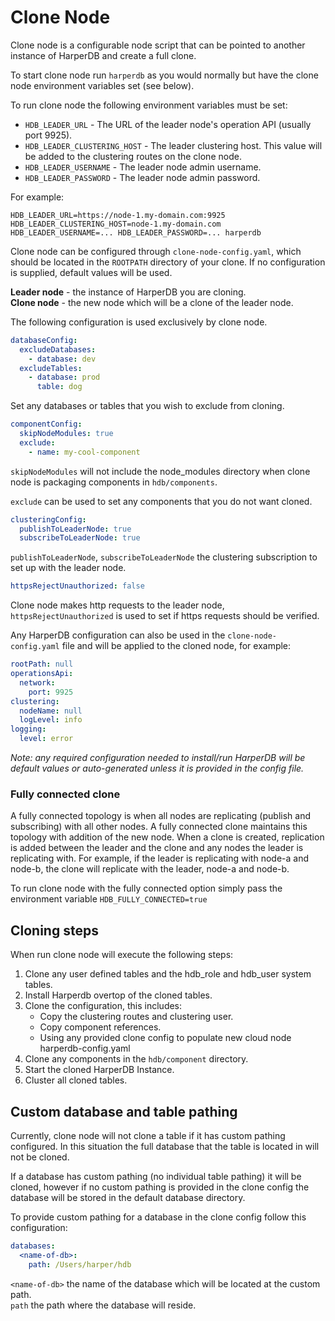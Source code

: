 # Clone Node

Clone node is a configurable node script that can be pointed to another instance of HarperDB and create a full clone.

To start clone node run `harperdb` as you would normally but have the clone node environment variables set (see below).

To run clone node the following environment variables must be set:

* `HDB_LEADER_URL` - The URL of the leader node's operation API (usually port 9925).
* `HDB_LEADER_CLUSTERING_HOST` - The leader clustering host. This value will be added to the clustering routes on the clone node.
* `HDB_LEADER_USERNAME` - The leader node admin username.
* `HDB_LEADER_PASSWORD` - The leader node admin password.

For example:
```
HDB_LEADER_URL=https://node-1.my-domain.com:9925 HDB_LEADER_CLUSTERING_HOST=node-1.my-domain.com HDB_LEADER_USERNAME=... HDB_LEADER_PASSWORD=... harperdb
```

Clone node can be configured through `clone-node-config.yaml`, which should be located in the `ROOTPATH` directory of your clone. If no configuration is supplied, default values will be used.

**Leader node** - the instance of HarperDB you are cloning.\
**Clone node** - the new node which will be a clone of the leader node.

The following configuration is used exclusively by clone node.

```yaml
databaseConfig:
  excludeDatabases:
    - database: dev
  excludeTables:
    - database: prod
      table: dog
```

Set any databases or tables that you wish to exclude from cloning.

```yaml
componentConfig:
  skipNodeModules: true
  exclude:
    - name: my-cool-component
```

`skipNodeModules` will not include the node\_modules directory when clone node is packaging components in `hdb/components`.

`exclude` can be used to set any components that you do not want cloned.

```yaml
clusteringConfig:
  publishToLeaderNode: true
  subscribeToLeaderNode: true
```

`publishToLeaderNode`, `subscribeToLeaderNode` the clustering subscription to set up with the leader node.

```yaml
httpsRejectUnauthorized: false
```

Clone node makes http requests to the leader node, `httpsRejectUnauthorized` is used to set if https requests should be verified.

Any HarperDB configuration can also be used in the `clone-node-config.yaml` file and will be applied to the cloned node, for example:

```yaml
rootPath: null
operationsApi:
  network:
    port: 9925
clustering:
  nodeName: null
  logLevel: info
logging:
  level: error
```

_Note: any required configuration needed to install/run HarperDB will be default values or auto-generated unless it is provided in the config file._

### Fully connected clone

A fully connected topology is when all nodes are replicating (publish and subscribing) with all other nodes. A fully connected clone maintains this topology with addition of the new node. When a clone is created, replication is added between the leader and the clone and any nodes the leader is replicating with. For example, if the leader is replicating with node-a and node-b, the clone will replicate with the leader, node-a and node-b.

To run clone node with the fully connected option simply pass the environment variable `HDB_FULLY_CONNECTED=true`

## Cloning steps

When run clone node will execute the following steps:

1. Clone any user defined tables and the hdb\_role and hdb\_user system tables.
2. Install Harperdb overtop of the cloned tables.
3. Clone the configuration, this includes:
   * Copy the clustering routes and clustering user.
   * Copy component references.
   * Using any provided clone config to populate new cloud node harperdb-config.yaml
4. Clone any components in the `hdb/component` directory.
5. Start the cloned HarperDB Instance.
6. Cluster all cloned tables.

## Custom database and table pathing

Currently, clone node will not clone a table if it has custom pathing configured. In this situation the full database that the table is located in will not be cloned.

If a database has custom pathing (no individual table pathing) it will be cloned, however if no custom pathing is provided in the clone config the database will be stored in the default database directory.

To provide custom pathing for a database in the clone config follow this configuration:

```yaml
databases: 
  <name-of-db>:
    path: /Users/harper/hdb
```

`<name-of-db>` the name of the database which will be located at the custom path.\
`path` the path where the database will reside.
